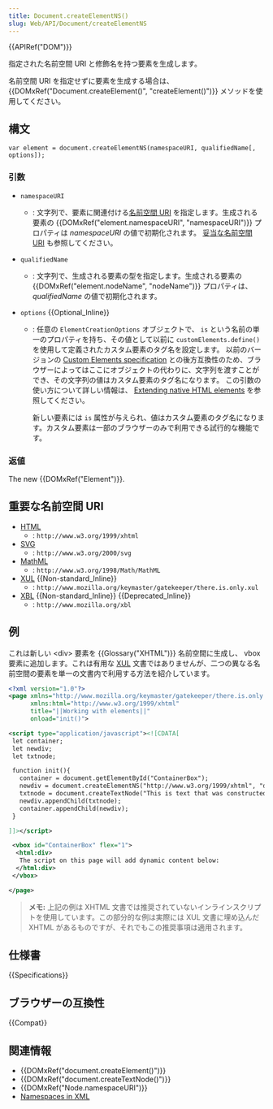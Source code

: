 ```yaml
---
title: Document.createElementNS()
slug: Web/API/Document/createElementNS
---
```


{{APIRef("DOM")}}

指定された名前空間 URI と修飾名を持つ要素を生成します。

名前空間 URI を指定せずに要素を生成する場合は、 {{DOMxRef("Document.createElement()", "createElement()")}} メソッドを使用してください。

## 構文

```
var element = document.createElementNS(namespaceURI, qualifiedName[, options]);
```

### 引数

- `namespaceURI`
  - : 文字列で、要素に関連付ける[名前空間 URI](https://www.w3.org/TR/2004/REC-DOM-Level-3-Core-20040407/glossary.html#dt-namespaceURI) を指定します。生成される要素の {{DOMxRef("element.namespaceURI", "namespaceURI")}} プロパティは _namespaceURI_ の値で初期化されます。 [妥当な名前空間 URI](#important_namespace_uris) も参照してください。
- `qualifiedName`
  - : 文字列で、生成される要素の型を指定します。生成される要素の {{DOMxRef("element.nodeName", "nodeName")}} プロパティは、 _qualifiedName_ の値で初期化されます。
- `options` {{Optional_Inline}}

  - : 任意の `ElementCreationOptions` オブジェクトで、 `is` という名前の単一のプロパティを持ち、その値として以前に `customElements.define()` を使用して定義されたカスタム要素のタグ名を設定します。
    以前のバージョンの [Custom Elements specification](https://www.w3.org/TR/custom-elements/) との後方互換性のため、ブラウザーによってはここにオブジェクトの代わりに、文字列を渡すことができ、その文字列の値はカスタム要素のタグ名になります。
    この引数の使い方について詳しい情報は、 [Extending native HTML elements](https://web.dev/web-components/) を参照してください。

    新しい要素には `is` 属性が与えられ、値はカスタム要素のタグ名になります。カスタム要素は一部のブラウザーのみで利用できる試行的な機能です。

### 返値

The new {{DOMxRef("Element")}}.

## 重要な名前空間 URI

- [HTML](/ja/docs/Web/HTML)
  - : `http://www.w3.org/1999/xhtml`
- [SVG](/ja/docs/Web/SVG)
  - : `http://www.w3.org/2000/svg`
- [MathML](/ja/docs/Web/MathML)
  - : `http://www.w3.org/1998/Math/MathML`
- [XUL](/ja/docs/Mozilla/Tech/XUL) {{Non-standard_Inline}}
  - : `http://www.mozilla.org/keymaster/gatekeeper/there.is.only.xul`
- [XBL](/ja/docs/Mozilla/Tech/XBL) {{Non-standard_Inline}} {{Deprecated_Inline}}
  - : `http://www.mozilla.org/xbl`

## 例

これは新しい \<div> 要素を {{Glossary("XHTML")}} 名前空間に生成し、 vbox 要素に追加します。これは有用な [XUL](/ja/docs/Mozilla/Tech/XUL) 文書ではありませんが、二つの異なる名前空間の要素を単一の文書内で利用する方法を紹介しています。

```xml
<?xml version="1.0"?>
<page xmlns="http://www.mozilla.org/keymaster/gatekeeper/there.is.only.xul"
      xmlns:html="http://www.w3.org/1999/xhtml"
      title="||Working with elements||"
      onload="init()">

<script type="application/javascript"><![CDATA[
 let container;
 let newdiv;
 let txtnode;

 function init(){
   container = document.getElementById("ContainerBox");
   newdiv = document.createElementNS("http://www.w3.org/1999/xhtml", "div");
   txtnode = document.createTextNode("This is text that was constructed dynamically with createElementNS and createTextNode then inserted into the document using appendChild.");
   newdiv.appendChild(txtnode);
   container.appendChild(newdiv);
 }

]]></script>

 <vbox id="ContainerBox" flex="1">
  <html:div>
   The script on this page will add dynamic content below:
  </html:div>
 </vbox>

</page>
```

> **メモ:** 上記の例は XHTML 文書では推奨されていないインラインスクリプトを使用しています。この部分的な例は実際には XUL 文書に埋め込んだ XHTML があるものですが、それでもこの推奨事項は適用されます。

## 仕様書

{{Specifications}}

## ブラウザーの互換性

{{Compat}}

## 関連情報

- {{DOMxRef("document.createElement()")}}
- {{DOMxRef("document.createTextNode()")}}
- {{DOMxRef("Node.namespaceURI")}}
- [Namespaces in XML](http://www.w3.org/TR/1999/REC-xml-names-19990114)
